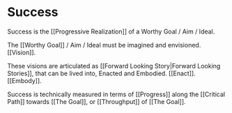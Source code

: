 # Success

Success is the [[Progressive Realization]] of a Worthy Goal / Aim / Ideal. 

The [[Worthy Goal]] / Aim / Ideal must be imagined and envisioned. [[Vision]]. 

These visions are articulated as [[Forward Looking Story|Forward Looking Stories]], that can be lived into, Enacted and Embodied. [[Enact]]. [[Embody]]. 

Success is technically measured in terms of [[Progress]] along the [[Critical Path]] towards [[The Goal]], or [[Throughput]] of [[The Goal]]. 

